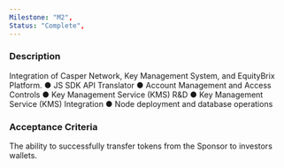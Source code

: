 ```yaml
---
Milestone: "M2",
Status: "Complete",
---
```

<!--lang:en--> 
### Description

Integration of Casper Network, Key Management System, and EquityBrix Platform.
● JS SDK API Translator
● Account Management and Access Controls
● Key Management Service (KMS) R&D
● Key Management Service (KMS) Integration
● Node deployment and database operations

### Acceptance Criteria
The ability to successfully transfer tokens from the Sponsor to investors wallets.
